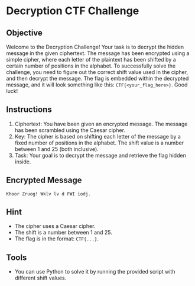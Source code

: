 # Decryption CTF Challenge

## Objective
Welcome to the Decryption Challenge! Your task is to decrypt the hidden message in the given ciphertext. The message has been encrypted using a simple cipher, where each letter of the plaintext has been shifted by a certain number of positions in the alphabet.
To successfully solve the challenge, you need to figure out the correct shift value used in the cipher, and then decrypt the message.
The flag is embedded within the decrypted message, and it will look something like this:  `CTF{<your_flag_here>}`.
Good luck!

## Instructions
1.	Ciphertext: You have been given an encrypted message. The message has been scrambled using the Caesar cipher.
2.	Key: The cipher is based on shifting each letter of the message by a fixed number of positions in the alphabet. The shift value is a number between 1 and 25 (both inclusive).
3.	Task: Your goal is to decrypt the message and retrieve the flag hidden inside.


## Encrypted Message
`Khoor Zruog! Wklv lv d FWI iodj.`

## Hint
- The cipher uses a Caesar cipher.
- The shift is a number between 1 and 25.
- The flag is in the format: `CTF{...}`.

## Tools
- You can use Python to solve it by running the provided script with different shift values.
